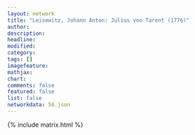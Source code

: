 ```yaml
---
layout: network
title: "Leisewitz, Johann Anton: Julius von Tarent (1776)"
author:
description:
headline:
modified:
category:
tags: []
imagefeature: 
mathjax: 
chart: 
comments: false
featured: false
list: false
networkdata: 50.json
---
```

{% include matrix.html %}
